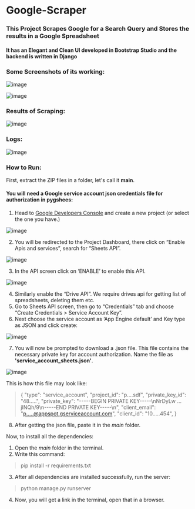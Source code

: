 # Google-Scraper
### This Project Scrapes Google for a Search Query and Stores the results in a Google Spreadsheet
#### It has an Elegant and Clean UI developed in Bootstrap Studio and the backend is written in Django

### Some Screenshots of its working:

![image](https://user-images.githubusercontent.com/53652715/151173346-d8304cc2-7277-4494-89c3-f26343ef454d.png)

![image](https://user-images.githubusercontent.com/53652715/151173424-a2357f6c-088c-4550-a5ff-33ec0b0d7fa1.png)

### Results of Scraping:

![image](https://user-images.githubusercontent.com/53652715/151173664-1564d0ae-22f1-4d65-b229-1d25ddf49244.png)

### Logs:

![image](https://user-images.githubusercontent.com/53652715/150821968-8513d05e-606a-4020-a28f-e6316abc0dd2.png)

### How to Run: 

First, extract the ZIP files in a folder, let's call it **main**.

#### You will need a Google service account json credentials file for authorization in pygshees: 
1. Head to [Google Developers Console](https://console.developers.google.com/) and create a new project (or select the one you have.)

  ![image](https://user-images.githubusercontent.com/53652715/150808514-67c3791a-7716-4998-8adc-8078e561dc49.png)
  
2. You will be redirected to the Project Dashboard, there click on “Enable Apis and services”, search for “Sheets API”.
  
  ![image](https://user-images.githubusercontent.com/53652715/150809142-7c62d195-577c-4bb2-b423-282efb8bda07.png)

3. In the API screen click on ‘ENABLE’ to enable this API.
  
  ![image](https://user-images.githubusercontent.com/53652715/150809095-4d6e1a91-9971-494f-93a5-f8972716a8b4.png)

4. Similarly enable the “Drive API”. We require drives api for getting list of spreadsheets, deleting them etc.
5. Go to Sheets API screen, then go to “Credentials” tab and choose “Create Credentials > Service Account Key”.
6. Next choose the service account as ‘App Engine default’ and Key type as JSON and click create:
  
  ![image](https://user-images.githubusercontent.com/53652715/150808998-feb2dbde-e24e-4bf9-96e3-c3f64a1578a3.png)

7. You will now be prompted to download a .json file. This file contains the necessary private key for account authorization. Name the file as **'service_account_sheets.json'**. 

  ![image](https://user-images.githubusercontent.com/53652715/150808866-2c170cc8-de90-460b-801e-ea53ebe5ae00.png)

This is how this file may look like:
>{
>    "type": "service_account",
>    "project_id": "p....sdf",
>    "private_key_id": "48.....",
>    "private_key": "-----BEGIN PRIVATE KEY-----\nNrDyLw … jINQh/9\n-----END PRIVATE KEY-----\n",
>    "client_email": "p.....@appspot.gserviceaccount.com",
>    "client_id": "10.....454",
>}

8. After getting the json file, paste it in the *main* folder. 

Now, to install all the dependencies:
1. Open the *main* folder in the terminal. 
2. Write this command:
> pip install -r requirements.txt
3. After all dependencies are installed successfully, run the server:
> python manage.py runserver
4. Now, you will get a link in the terminal, open that in a browser. 
